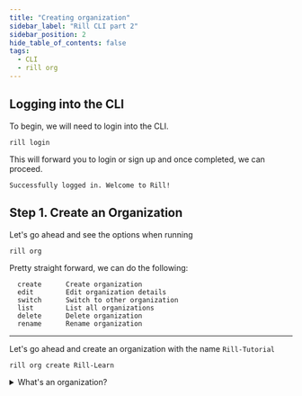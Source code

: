 ```yaml
---
title: "Creating organization"
sidebar_label: "Rill CLI part 2"
sidebar_position: 2
hide_table_of_contents: false
tags:
  - CLI
  - rill org
---
```

## Logging into the CLI

To begin, we will need to login into the CLI.
```
rill login
```

This will forward you to login or sign up and once completed, we can proceed.
```
Successfully logged in. Welcome to Rill!
```

## Step 1. Create an Organization

Let's go ahead and see the options when running 
```
rill org
```

Pretty straight forward, we can do the following:

```
  create      Create organization
  edit        Edit organization details
  switch      Switch to other organization
  list        List all organizations
  delete      Delete organization
  rename      Rename organization
```


---

Let's go ahead and create an organization with the name `Rill-Tutorial`

```
rill org create Rill-Learn
```


<details>
  <summary>What's an organization?</summary>
  
    An organization is the broadest group in Rill Data. Within an organization contains all of your projects, and you can define access to the projects via <a href = 'https://docs.rilldata.com/manage/roles-permissions'>Roles and Permissions</a>.

    If you skip this step, Rill will automatically set an organization name.

</details>